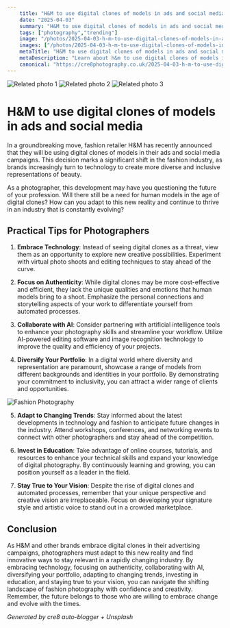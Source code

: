 ```yaml
---
    title: "H&M to use digital clones of models in ads and social media"
    date: "2025-04-03"
    summary: "H&M to use digital clones of models in ads and social media - A trending topic in photography."
    tags: ["photography","trending"]
    image: "/photos/2025-04-03-h-m-to-use-digital-clones-of-models-in-ads-and-social-media-1.jpg"
    images: ["/photos/2025-04-03-h-m-to-use-digital-clones-of-models-in-ads-and-social-media-1.jpg","/photos/2025-04-03-h-m-to-use-digital-clones-of-models-in-ads-and-social-media-2.jpg","/photos/2025-04-03-h-m-to-use-digital-clones-of-models-in-ads-and-social-media-3.jpg"]
    metaTitle: "H&M to use digital clones of models in ads and social media | Cre8 Photography"
    metaDescription: "Learn about h&m to use digital clones of models in ads and social media in photography with practical tips and insights."
    canonical: "https://cre8photography.co.uk/2025-04-03-h-m-to-use-digital-clones-of-models-in-ads-and-social-media"
---
```



<div class="grid grid-cols-1 sm:grid-cols-2 md:grid-cols-3 gap-4">
  <img src="/photos/2025-04-03-h-m-to-use-digital-clones-of-models-in-ads-and-social-media-1.jpg" alt="Related photo 1" class="w-full rounded-lg" />
<img src="/photos/2025-04-03-h-m-to-use-digital-clones-of-models-in-ads-and-social-media-2.jpg" alt="Related photo 2" class="w-full rounded-lg" />
<img src="/photos/2025-04-03-h-m-to-use-digital-clones-of-models-in-ads-and-social-media-3.jpg" alt="Related photo 3" class="w-full rounded-lg" />
</div>


# H&M to use digital clones of models in ads and social media

In a groundbreaking move, fashion retailer H&M has recently announced that they will be using digital clones of models in their ads and social media campaigns. This decision marks a significant shift in the fashion industry, as brands increasingly turn to technology to create more diverse and inclusive representations of beauty.

As a photographer, this development may have you questioning the future of your profession. Will there still be a need for human models in the age of digital clones? How can you adapt to this new reality and continue to thrive in an industry that is constantly evolving?

## Practical Tips for Photographers

1. **Embrace Technology**: Instead of seeing digital clones as a threat, view them as an opportunity to explore new creative possibilities. Experiment with virtual photo shoots and editing techniques to stay ahead of the curve.

2. **Focus on Authenticity**: While digital clones may be more cost-effective and efficient, they lack the unique qualities and emotions that human models bring to a shoot. Emphasize the personal connections and storytelling aspects of your work to differentiate yourself from automated processes.

3. **Collaborate with AI**: Consider partnering with artificial intelligence tools to enhance your photography skills and streamline your workflow. Utilize AI-powered editing software and image recognition technology to improve the quality and efficiency of your projects.

4. **Diversify Your Portfolio**: In a digital world where diversity and representation are paramount, showcase a range of models from different backgrounds and identities in your portfolio. By demonstrating your commitment to inclusivity, you can attract a wider range of clients and opportunities.

![Fashion Photography](/path/to/image)

5. **Adapt to Changing Trends**: Stay informed about the latest developments in technology and fashion to anticipate future changes in the industry. Attend workshops, conferences, and networking events to connect with other photographers and stay ahead of the competition.

6. **Invest in Education**: Take advantage of online courses, tutorials, and resources to enhance your technical skills and expand your knowledge of digital photography. By continuously learning and growing, you can position yourself as a leader in the field.

7. **Stay True to Your Vision**: Despite the rise of digital clones and automated processes, remember that your unique perspective and creative vision are irreplaceable. Focus on developing your signature style and artistic voice to stand out in a crowded marketplace.

## Conclusion

As H&M and other brands embrace digital clones in their advertising campaigns, photographers must adapt to this new reality and find innovative ways to stay relevant in a rapidly changing industry. By embracing technology, focusing on authenticity, collaborating with AI, diversifying your portfolio, adapting to changing trends, investing in education, and staying true to your vision, you can navigate the shifting landscape of fashion photography with confidence and creativity. Remember, the future belongs to those who are willing to embrace change and evolve with the times.

*Generated by cre8 auto-blogger + Unsplash*
